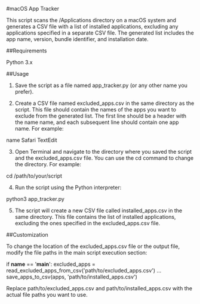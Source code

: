 #macOS App Tracker

This script scans the /Applications directory on a macOS system and generates a CSV file with a list of installed applications, excluding any applications specified in a separate CSV file. The generated list includes the app name, version, bundle identifier, and installation date.

##Requirements

Python 3.x

##Usage

1. Save the script as a file named app_tracker.py (or any other name you prefer).

2. Create a CSV file named excluded_apps.csv in the same directory as the script. This file should contain the names of the apps you want to exclude from the generated list. The first line should be a header with the name name, and each subsequent line should contain one app name. For example:

name
Safari
TextEdit

3. Open Terminal and navigate to the directory where you saved the script and the excluded_apps.csv file. You can use the cd command to change the directory. For example:

cd /path/to/your/script

4. Run the script using the Python interpreter:

python3 app_tracker.py

5. The script will create a new CSV file called installed_apps.csv in the same directory. This file contains the list of installed applications, excluding the ones specified in the excluded_apps.csv file.

##Customization

To change the location of the excluded_apps.csv file or the output file, modify the file paths in the main script execution section:

if __name__ == '__main__':
    excluded_apps = read_excluded_apps_from_csv('path/to/excluded_apps.csv')
    ...
    save_apps_to_csv(apps, 'path/to/installed_apps.csv')
    
Replace path/to/excluded_apps.csv and path/to/installed_apps.csv with the actual file paths you want to use.


